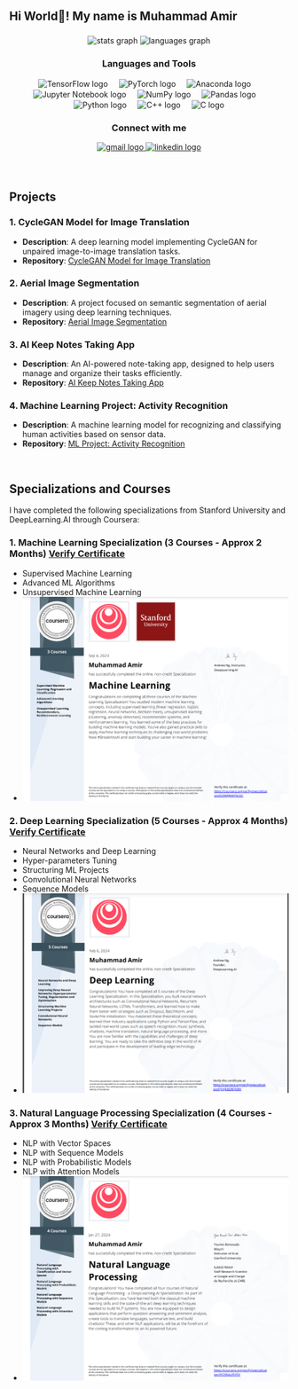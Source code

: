<h2 align="left">Hi World👋! My name is Muhammad Amir</h2>

###

<div align="center">
  <img src="https://github-readme-stats.vercel.app/api?username=ammyjutt&hide_title=false&hide_rank=false&show_icons=true&include_all_commits=true&count_private=true&disable_animations=false&theme=dracula&locale=en&hide_border=false" height="150" alt="stats graph"  />
  <img src="https://github-readme-stats.vercel.app/api/top-langs?username=ammyjutt&locale=en&hide_title=false&layout=compact&card_width=320&langs_count=5&theme=dracula&hide_border=false" height="150" alt="languages graph"  />
</div>

###

<h3 align="center">Languages and Tools</h3>
<div align="center">
  <!-- Added TensorFlow, PyTorch, Langchain, NumPy, Pandas logos with vertical alignment -->
  <img src="https://cdn.jsdelivr.net/gh/devicons/devicon/icons/tensorflow/tensorflow-original.svg" height="30" alt="TensorFlow logo" style="vertical-align: middle;" />
  <img width="12" />
  <img src="https://cdn.jsdelivr.net/gh/devicons/devicon/icons/pytorch/pytorch-original.svg" height="30" alt="PyTorch logo" style="vertical-align: middle;" />
  <img width="12" />

  
  <!-- Anaconda Icon -->
<img src="https://cdn.jsdelivr.net/gh/devicons/devicon/icons/anaconda/anaconda-original.svg" height="30" alt="Anaconda logo" style="vertical-align: middle;" />
<img width="12" />

<!-- Jupyter Notebook Icon -->
<img src="https://cdn.jsdelivr.net/gh/devicons/devicon/icons/jupyter/jupyter-original.svg" height="30" alt="Jupyter Notebook logo" style="vertical-align: middle;" />
  <img width="12" />

  

  <img src="https://cdn.jsdelivr.net/gh/devicons/devicon/icons/numpy/numpy-original.svg" height="30" alt="NumPy logo" style="vertical-align: middle;" />
  <img width="12" />
  <img src="https://cdn.jsdelivr.net/gh/devicons/devicon/icons/pandas/pandas-original.svg" height="30" alt="Pandas logo" style="vertical-align: middle;" />
  <img width="12" />
  <img src="https://cdn.jsdelivr.net/gh/devicons/devicon/icons/python/python-original.svg" height="30" alt="Python logo" style="vertical-align: middle;" />
  <img width="12" />
  <img src="https://cdn.jsdelivr.net/gh/devicons/devicon/icons/cplusplus/cplusplus-original.svg" height="30" alt="C++ logo" style="vertical-align: middle;" />
  <img width="12" />
  <img src="https://cdn.jsdelivr.net/gh/devicons/devicon/icons/c/c-original.svg" height="30" alt="C logo" style="vertical-align: middle;" />
</div>

###

<h3 align="center">Connect with me</h3>
<div align="center">
  <!-- Updated contact information -->
  <a href="mailto:7mramir@gmail.com" target="_blank">
    <img src="https://img.shields.io/static/v1?message=Gmail&logo=gmail&label=&color=D14836&logoColor=white&labelColor=&style=for-the-badge" height="35" alt="gmail logo" />
  </a>
  <a href="https://www.linkedin.com/in/muhammad-amir-228a3a248/" target="_blank">
    <img src="https://img.shields.io/static/v1?message=LinkedIn&logo=linkedin&label=&color=0077B5&logoColor=white&labelColor=&style=for-the-badge" height="35" alt="linkedin logo" />
  </a>
</div>

###

<br clear="both">


## Projects

### 1. CycleGAN Model for Image Translation
- **Description**: A deep learning model implementing CycleGAN for unpaired image-to-image translation tasks.
- **Repository**: [CycleGAN Model for Image Translation](https://github.com/ammyjutt/CycleGAN_Model_For_Image_Translation)

### 2. Aerial Image Segmentation
- **Description**: A project focused on semantic segmentation of aerial imagery using deep learning techniques.
- **Repository**: [Aerial Image Segmentation](https://github.com/ammyjutt/Aerial_Image_Segmentation)

### 3. AI Keep Notes Taking App
- **Description**: An AI-powered note-taking app, designed to help users manage and organize their tasks efficiently.
- **Repository**: [AI Keep Notes Taking App](https://github.com/ammyjutt/AI-Keep-Notes-Taking-App)

### 4. Machine Learning Project: Activity Recognition
- **Description**: A machine learning model for recognizing and classifying human activities based on sensor data.
- **Repository**: [ML Project: Activity Recognition](https://github.com/ammyjutt/ML_Project_Activity_Recognition)

<br>

  ## Specializations and Courses

I have completed the following specializations from Stanford University and DeepLearning.AI through Coursera:

### 1. Machine Learning Specialization (3 Courses - Approx 2 Months) [Verify Certificate](https://coursera.org/share/ce17284074fe18f6d2ef82c8b2176e7e)
- Supervised Machine Learning
- Advanced ML Algorithms
- Unsupervised Machine Learning
- ![Certificate](resources/ML_Cert.png)  

### 2. Deep Learning Specialization (5 Courses - Approx 4 Months) [Verify Certificate](https://coursera.org/share/99133df357346e1d48912e0bb2a41094)
- Neural Networks and Deep Learning
- Hyper-parameters Tuning
- Structuring ML Projects
- Convolutional Neural Networks
- Sequence Models
- ![Certificate](resources/DL_Cert.png)  
  

### 3. Natural Language Processing Specialization (4 Courses - Approx 3 Months) [Verify Certificate](https://coursera.org/share/5351448580bf8a4a23cd5b72add8abdc)
- NLP with Vector Spaces
- NLP with Sequence Models
- NLP with Probabilistic Models
- NLP with Attention Models
- ![Certificate](resources/NLP_Cert.png)  
  


